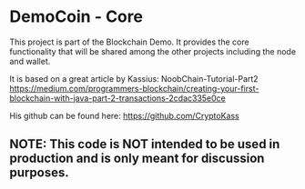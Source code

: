 # DemoCoin - Core
This project is part of the Blockchain Demo. It provides the core functionality that will be shared among the other projects including the node and wallet.

It is based on a great article by Kassius: NoobChain-Tutorial-Part2
https://medium.com/programmers-blockchain/creating-your-first-blockchain-with-java-part-2-transactions-2cdac335e0ce

His github can be found here:
https://github.com/CryptoKass

## NOTE: This code is NOT intended to be used in production and is only meant for discussion purposes.